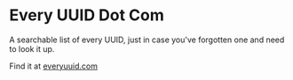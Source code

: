 # Every UUID Dot Com
A searchable list of every UUID, just in case you've forgotten one and need to look it up.

Find it at [everyuuid.com](https://everyuuid.com)
